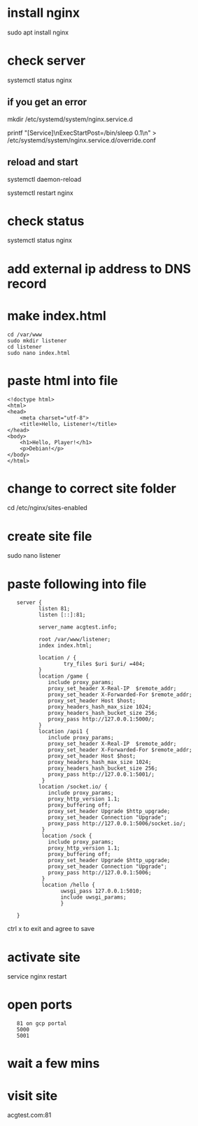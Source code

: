 # install nginx

sudo apt install nginx

# check server

systemctl status nginx

## if you get an error

mkdir /etc/systemd/system/nginx.service.d

printf "[Service]\nExecStartPost=/bin/sleep 0.1\n" > /etc/systemd/system/nginx.service.d/override.conf

## reload and start

systemctl daemon-reload

systemctl restart nginx

# check status

systemctl status nginx

# add external ip address to DNS record


# make index.html


    cd /var/www
    sudo mkdir listener
    cd listener
    sudo nano index.html

# paste html into file

    <!doctype html>
    <html>
    <head>
        <meta charset="utf-8">
        <title>Hello, Listener!</title>
    </head>
    <body>
        <h1>Hello, Player!</h1>
        <p>Debian!</p>
    </body>
    </html>

# change to correct site folder

cd /etc/nginx/sites-enabled

# create site file

sudo nano listener

# paste following into file

       server {
              listen 81;
              listen [::]:81;

              server_name acgtest.info;

              root /var/www/listener;
              index index.html;

              location / {
                      try_files $uri $uri/ =404;
              }
              location /game {
                 include proxy_params;
                 proxy_set_header X-Real-IP  $remote_addr;
                 proxy_set_header X-Forwarded-For $remote_addr;
                 proxy_set_header Host $host;
                 proxy_headers_hash_max_size 1024;
                 proxy_headers_hash_bucket_size 256;
                 proxy_pass http://127.0.0.1:5000/;
              }
              location /api1 {
                 include proxy_params;
                 proxy_set_header X-Real-IP  $remote_addr;
                 proxy_set_header X-Forwarded-For $remote_addr;
                 proxy_set_header Host $host;
                 proxy_headers_hash_max_size 1024;
                 proxy_headers_hash_bucket_size 256;
                 proxy_pass http://127.0.0.1:5001/;
               }
              location /socket.io/ {
                 include proxy_params;
                 proxy_http_version 1.1;
                 proxy_buffering off;
                 proxy_set_header Upgrade $http_upgrade;
                 proxy_set_header Connection "Upgrade";
                 proxy_pass http://127.0.0.1:5006/socket.io/;
               }
               location /sock {
                 include proxy_params;
                 proxy_http_version 1.1;
                 proxy_buffering off;
                 proxy_set_header Upgrade $http_upgrade;
                 proxy_set_header Connection "Upgrade";
                 proxy_pass http://127.0.0.1:5006;
               }
               location /hello {
                     uwsgi_pass 127.0.0.1:5010;
                     include uwsgi_params;
                     }

       }

ctrl x to exit and agree to save

# activate site

service nginx restart

# open ports

       81 on gcp portal
       5000
       5001

# wait a few mins

# visit site

acgtest.com:81

